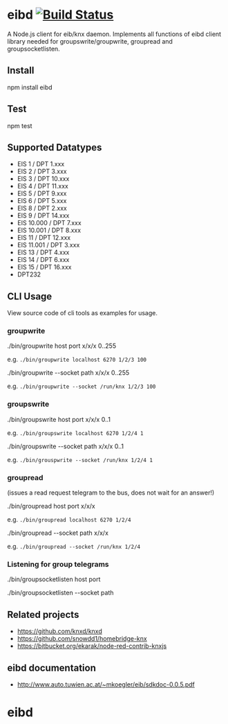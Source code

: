 # eibd [![Build Status](https://secure.travis-ci.org/andreek/node-eibd.png?branch=master)](http://travis-ci.org/andreek/node-eibd)

A Node.js client for eib/knx daemon. Implements all functions of eibd client library needed for groupswrite/groupwrite, groupread and groupsocketlisten.

## Install

npm install eibd

## Test
  
npm test

## Supported Datatypes

 * EIS 1 / DPT 1.xxx
 * EIS 2 / DPT 3.xxx
 * EIS 3 / DPT 10.xxx
 * EIS 4 / DPT 11.xxx
 * EIS 5 / DPT 9.xxx
 * EIS 6 / DPT 5.xxx
 * EIS 8 / DPT 2.xxx
 * EIS 9 / DPT 14.xxx
 * EIS 10.000 / DPT 7.xxx
 * EIS 10.001 / DPT 8.xxx
 * EIS 11 / DPT 12.xxx
 * EIS 11.001 / DPT 3.xxx
 * EIS 13 / DPT 4.xxx
 * EIS 14 / DPT 6.xxx
 * EIS 15 / DPT 16.xxx
 * DPT232

## CLI Usage

View source code of cli tools as examples for usage.

### groupwrite
  
./bin/groupwrite host port x/x/x 0..255

e.g. `./bin/groupwrite localhost 6270 1/2/3 100`

./bin/groupwrite --socket path x/x/x 0..255

e.g. `./bin/groupwrite --socket /run/knx 1/2/3 100`

### groupswrite
  
./bin/groupswrite host port x/x/x 0..1

e.g. `./bin/groupswrite localhost 6270 1/2/4 1`

./bin/groupswrite --socket path x/x/x 0..1

e.g. `./bin/grouspwrite --socket /run/knx 1/2/4 1`

### groupread
(issues a read request telegram to the bus, does not wait for an answer!)

./bin/groupread host port x/x/x

e.g. `./bin/groupread localhost 6270 1/2/4`

./bin/groupread --socket path x/x/x

e.g. `./bin/groupread --socket /run/knx 1/2/4`

### Listening for group telegrams

./bin/groupsocketlisten host port

./bin/groupsocketlisten --socket path

## Related projects
 * https://github.com/knxd/knxd
 * https://github.com/snowdd1/homebridge-knx
 * https://bitbucket.org/ekarak/node-red-contrib-knxjs

## eibd documentation

 * http://www.auto.tuwien.ac.at/~mkoegler/eib/sdkdoc-0.0.5.pdf
# eibd
